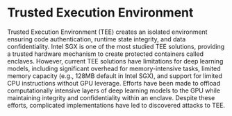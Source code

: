# Trusted Execution Environment

Trusted Execution Environment (TEE) creates an isolated environment ensuring code authentication, runtime state integrity, and data confidentiality. Intel SGX is one of the most studied TEE solutions, providing a trusted hardware mechanism to create protected containers called enclaves. However, current TEE solutions have limitations for deep learning models, including significant overhead for memory-intensive tasks, limited memory capacity (e.g., 128MB default in Intel SGX), and support for limited CPU instructions without GPU leverage. Efforts have been made to offload computationally intensive layers of deep learning models to the GPU while maintaining integrity and confidentiality within an enclave. Despite these efforts, complicated implementations have led to discovered attacks to TEE.
